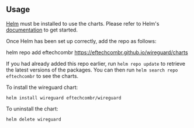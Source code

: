 ## Usage

[Helm](https://helm.sh) must be installed to use the charts.  Please refer to
Helm's [documentation](https://helm.sh/docs) to get started.

Once Helm has been set up correctly, add the repo as follows:

  helm repo add eftechcombr https://eftechcombr.github.io/wireguard/charts

If you had already added this repo earlier, run `helm repo update` to retrieve
the latest versions of the packages.  You can then run `helm search repo
eftechcombr` to see the charts.

To install the wireguard chart:

    helm install wireguard eftechcombr/wireguard

To uninstall the chart:

    helm delete wireguard

    